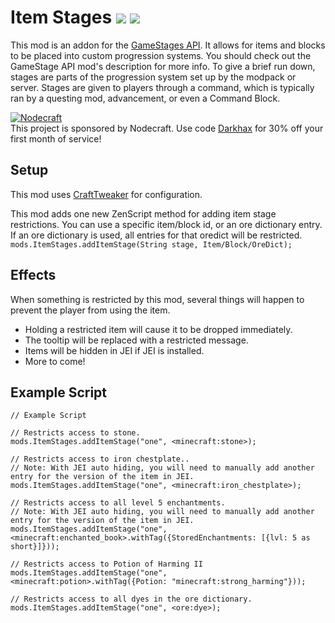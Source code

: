 # Item Stages [![](http://cf.way2muchnoise.eu/280316.svg)](https://minecraft.curseforge.com/projects/item-stages) [![](http://cf.way2muchnoise.eu/versions/280316.svg)](https://minecraft.curseforge.com/projects/item-stages)

This mod is an addon for the [GameStages API](https://minecraft.curseforge.com/projects/game-stages). It allows for items and blocks to be placed into custom progression systems.  You should check out the GameStage API mod's description for more info. To give a brief run down, stages are parts of the progression system set up by the modpack or server. Stages are given to players through a command, which is typically ran by a questing mod, advancement, or even a Command Block.

[![Nodecraft](https://nodecraft.com/assets/images/logo-dark.png)](https://nodecraft.com/r/darkhax)    
This project is sponsored by Nodecraft. Use code [Darkhax](https://nodecraft.com/r/darkhax) for 30% off your first month of service!

## Setup

This mod uses [CraftTweaker](https://minecraft.curseforge.com/projects/crafttweaker) for configuration.

This mod adds one new ZenScript method for adding item stage restrictions. You can use a specific item/block id, or an ore dictionary entry. If an ore dictionary is used, all entries for that oredict will be restricted. `mods.ItemStages.addItemStage(String stage, Item/Block/OreDict);`

## Effects

When something is restricted by this mod, several things will happen to prevent the player from using the item. 

- Holding a restricted item will cause it to be dropped immediately.
- The tooltip will be replaced with a restricted message.
- Items will be hidden in JEI if JEI is installed. 
- More to come!

## Example Script

```
// Example Script

// Restricts access to stone.
mods.ItemStages.addItemStage("one", <minecraft:stone>);

// Restricts access to iron chestplate..
// Note: With JEI auto hiding, you will need to manually add another entry for the version of the item in JEI.
mods.ItemStages.addItemStage("one", <minecraft:iron_chestplate>);

// Restricts access to all level 5 enchantments.
// Note: With JEI auto hiding, you will need to manually add another entry for the version of the item in JEI.
mods.ItemStages.addItemStage("one", <minecraft:enchanted_book>.withTag({StoredEnchantments: [{lvl: 5 as short}]}));

// Restricts access to Potion of Harming II
mods.ItemStages.addItemStage("one", <minecraft:potion>.withTag({Potion: "minecraft:strong_harming"}));

// Restricts access to all dyes in the ore dictionary.
mods.ItemStages.addItemStage("one", <ore:dye>);
```
